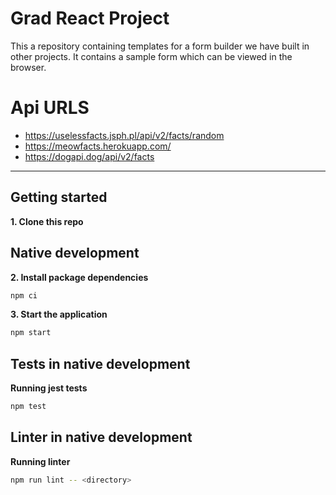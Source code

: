 # Grad React Project
This a repository containing templates for a form builder we have built in other projects.
It contains a sample form which can be viewed in the browser.

# Api URLS
- https://uselessfacts.jsph.pl/api/v2/facts/random
- https://meowfacts.herokuapp.com/
- https://dogapi.dog/api/v2/facts


----

## Getting started

**1. Clone this repo**

## Native development
**2. Install package dependencies**
```sh
npm ci
```
**3. Start the application**
```sh
npm start
```

## Tests in native development

**Running jest tests**
```sh
npm test
```

## Linter in native development

**Running linter**
```sh
npm run lint -- <directory>
```